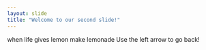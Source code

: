 ```yaml
---
layout: slide
title: "Welcome to our second slide!"
---
```

when life gives lemon make lemonade
Use the left arrow to go back!
